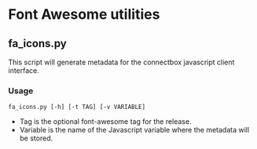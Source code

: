 # Font Awesome utilities

## fa_icons.py

This script will generate metadata for the connectbox javascript client interface.

### Usage

    fa_icons.py [-h] [-t TAG] [-v VARIABLE]

 * Tag is the optional font-awesome tag for the release.
 * Variable is the name of the Javascript variable where the metadata will be stored.
